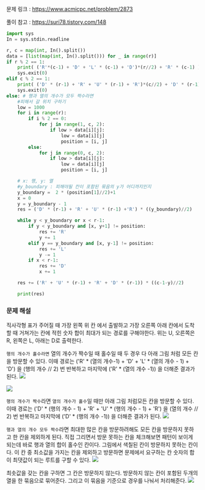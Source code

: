 문제 링크 : https://www.acmicpc.net/problem/2873

풀이 참고 : https://suri78.tistory.com/148

```python
import sys
In = sys.stdin.readline

r, c = map(int, In().split())
data = [list(map(int, In().split())) for _ in range(r)]
if r % 2 == 1:
    print( ('R'*(c-1) + 'D' + 'L' * (c-1) + 'D')*(r//2) + 'R' * (c-1) )
    sys.exit(0)
elif c % 2 == 1:
    print( ('D' * (r-1) + 'R' + 'U' * (r-1) + 'R')*(c//2) + 'D' * (r-1) )
    sys.exit(0)
else: # 행과 열의 개수가 모두 짝수라면
    #피해서 갈 위치 구하기
    low = 1000
    for i in range(r):
        if i % 2 == 0:
            for j in range(1, c, 2):
                if low > data[i][j]:
                    low = data[i][j]
                    position = [i, j]
        else:
            for j in range(0, c, 2):
                if low > data[i][j]:
                    low = data[i][j]
                    position = [i, j]

    # x: 행, y: 열
    #y_boundary : 피해야될 칸이 포함된 묶음의 y가 어디까지인지
    y_boundary =  2 * (position[1]//2)+1
    x = 0
    y = y_boundary - 1
    res = ('D' * (r-1) + 'R' + 'U' * (r-1) +'R') * ((y_boundary)//2)

    while y < y_boundary or x < r-1:
        if y < y_boundary and [x, y+1] != position:
            res += 'R'
            y += 1
        elif y == y_boundary and [x, y-1] != position:
            res += 'L'
            y -= 1
        if x < r-1:
            res += 'D'
            x += 1

    res += ('R' + 'U' * (r-1) + 'R' + 'D' * (r-1)) * ((c-1-y)//2)

    print(res)
```

### 문제 해설

직사각형 표가 주어질 때 가장 왼쪽 위 칸 에서 출발하고 가장 오른쪽 아래 칸에서 도착할 때 거쳐가는 칸에 적힌 숫자 합이 최대가 되는 경로를 구해야한다.
위는 U, 오른쪽은 R, 왼쪽은 L, 아래는 D로 출력한다.

`행의 개수가 홀수라면` 열의 개수가 짝수일 때 홀수일 때 두 경우 다 아래 그림 처럼 모든 칸을 방문할 수 있다.
이때 경로는 ('R' \* (열의 개수-1) + 'D' + 'L' \* (열의 개수 - 1) + 'D') 을 (행의 개수 // 2) 번 반복하고 마지막에 ('R' \* (열의 개수 -1)) 을 더해준 결과가 된다.
![](https://velog.velcdn.com/images/woonyumnyum/post/7230c9a2-5cc6-46b8-b1ea-c2fdf0ab355a/image.png)

![](https://velog.velcdn.com/images/woonyumnyum/post/01cd75fa-41f9-4da0-a130-3df154f00e9d/image.png)

`행의 개수가 짝수`라면 `열의 개수가 홀수`일 때만 아래 그림 처럼모든 칸을 방문할 수 있다.
이때 경로는 ('D' \* (행의 개수 - 1) + 'R' + 'U' \* (행의 개수 - 1) + 'R') 을 (열의 개수 // 2) 번 반복하고 마지막에 ('D' \* (행의 개수 -1)) 을 더해준 결과가 된다.
![](https://velog.velcdn.com/images/woonyumnyum/post/1ba9c436-3383-4405-bbfe-b29615f66ec3/image.png)

`행과 열의 개수 모두 짝수`라면 최대한 많은 칸을 방문하려해도 모든 칸을 방문하지 못하고 한 칸을 제외하게 된다.
직접 그리면서 방문 못하는 칸을 체크해보면 패턴이 보이게 되는데 바로 행과 열의 합이 홀수인 칸이다.
그림에서 색칠된 칸이 방문하지 못하는 칸이다.
이 칸 중 최소값을 가지는 칸을 제외하고 방문하면 문제에서 요구하는 칸 숫자의 합이 최댓값이 되는 루트를 구할 수 있다.
![](https://velog.velcdn.com/images/woonyumnyum/post/3ff40caf-b32e-400f-8f2b-def2d9cd674b/image.png)

최솟값을 갖는 칸을 구하면 그 칸은 방문하지 않는다. 방문하지 않는 칸이 포함된 두개의 열을 한 묶음으로 묶어준다. 그리고 이 묶음을 기준으로 경우를 나눠서 처리해준다.
![](https://velog.velcdn.com/images/woonyumnyum/post/3bac5fa0-2596-4f50-bc10-06f70406bd1d/image.png)
